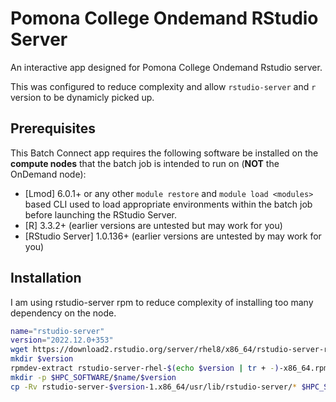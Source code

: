 # Pomona College Ondemand RStudio Server

An interactive app designed for Pomona College Ondemand Rstudio server.

This was configured to reduce complexity and allow `rstudio-server` and `r` version to be dynamicly picked up.

## Prerequisites

This Batch Connect app requires the following software be installed on the
**compute nodes** that the batch job is intended to run on (**NOT** the
OnDemand node):

- [Lmod] 6.0.1+ or any other `module restore` and `module load <modules>` based
  CLI used to load appropriate environments within the batch job before
  launching the RStudio Server.
- [R] 3.3.2+ (earlier versions are untested but may work for you)
- [RStudio Server] 1.0.136+ (earlier versions are untested by may work for you)

## Installation

I am using rstudio-server rpm to reduce complexity of installing too many dependency on the node.

```sh
name="rstudio-server"
version="2022.12.0+353"
wget https://download2.rstudio.org/server/rhel8/x86_64/rstudio-server-rhel-$(echo $version | tr + -)-x86_64.rpm
mkdir $version
rpmdev-extract rstudio-server-rhel-$(echo $version | tr + -)-x86_64.rpm
mkdir -p $HPC_SOFTWARE/$name/$version
cp -Rv rstudio-server-$version-1.x86_64/usr/lib/rstudio-server/* $HPC_SOFTWARE/$name/$version
```